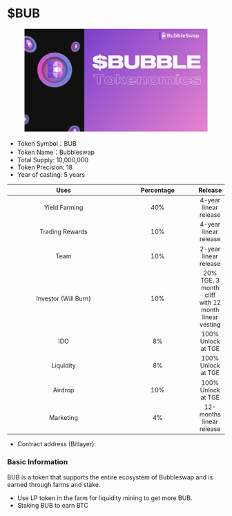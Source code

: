 # $BUB

<figure><img src="../.gitbook/assets/token.png" alt=""><figcaption></figcaption></figure>

* Token Symbol：BUB
* Token Name：Bubbleswap
* Total Supply: 10,000,000
* Token Precision: 18
* Year of casting: 5 years

<table><thead><tr><th width="250" align="center">Uses</th><th width="162.33333333333331" align="center">Percentage</th><th align="center">Release</th></tr></thead><tbody><tr><td align="center">Yield Farming</td><td align="center">40%</td><td align="center">4-year linear release</td></tr><tr><td align="center">Trading Rewards</td><td align="center">10%</td><td align="center">4-year linear release</td></tr><tr><td align="center">Team</td><td align="center">10%</td><td align="center">2-year linear release</td></tr><tr><td align="center">Investor (Will Burn)</td><td align="center">10%</td><td align="center">20% TGE, 3 month cliff with 12 month linear vesting</td></tr><tr><td align="center">IDO</td><td align="center">8%</td><td align="center">100% Unlock at TGE</td></tr><tr><td align="center">Liquidity</td><td align="center">8%</td><td align="center">100% Unlock at TGE</td></tr><tr><td align="center">Airdrop</td><td align="center">10%</td><td align="center">100% Unlock at TGE</td></tr><tr><td align="center">Marketing</td><td align="center">4%</td><td align="center">12-months linear release</td></tr></tbody></table>

* Contract address (Bitlayer):&#x20;

### Basic Information

&#x20;BUB is a token that supports the entire ecosystem of Bubbleswap and is earned through farms and stake.

* Use LP token in the farm for liquidity mining to get more BUB.
* Staking BUB to earn BTC
